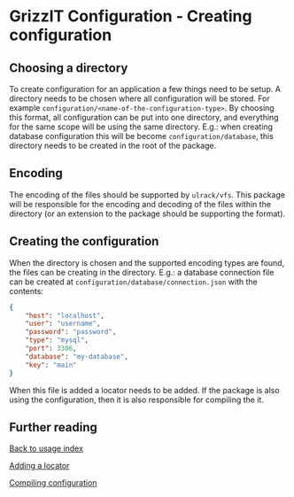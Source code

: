 # GrizzIT Configuration - Creating configuration

## Choosing a directory
To create configuration for an application a few things need to be setup. A
directory needs to be chosen where all configuration will be stored. For example
`configuration/<name-of-the-configuration-type>`. By choosing this format, all
configuration can be put into one directory, and everything for the same scope
will be using the same directory. E.g.: when creating database configuration
this will be become `configuration/database`, this directory needs to be created
in the root of the package.

## Encoding
The encoding of the files should be supported by `ulrack/vfs`. This package will
be responsible for the encoding and decoding of the files within the directory
(or an extension to the package should be supporting the format).

## Creating the configuration
When the directory is chosen and the supported encoding types are found, the
files can be creating in the directory. E.g.: a database connection file can be
created at `configuration/database/connection.json` with the contents:
```json
{
    "host": "localhost",
    "user": "username",
    "password": "password",
    "type": "mysql",
    "port": 3306,
    "database": "my-database",
    "key": "main"
}
```

When this file is added a locator needs to be added. If the package is also using the configuration, then it is also responsible for compiling the it.

## Further reading

[Back to usage index](index.md)

[Adding a locator](adding-a-locator.md)

[Compiling configuration](compiling-configuration.md)
